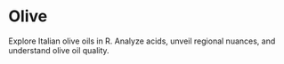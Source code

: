 # Olive
Explore Italian olive oils in R. Analyze acids, unveil regional nuances, and understand olive oil quality.

